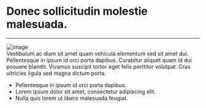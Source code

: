 # Donec sollicitudin molestie malesuada.
---
![image](https://yt3.ggpht.com/yti/APfAmoG00yKEQrJ56z4gVsIZ0IsoIdXlCyU06qyCR_hoiA=s88-c-k-c0x00ffffff-no-rj-mo) \
Vestibulum ac diam sit amet quam vehicula elementum sed sit amet dui. Pellentesque in ipsum id orci porta dapibus. Curabitur aliquet quam id dui posuere blandit. Vivamus suscipit tortor eget felis porttitor volutpat. Cras ultricies ligula sed magna dictum porta.

- Pellentesque in ipsum id orci porta dapibus.
- Lorem ipsum dolor sit amet, consectetur adipiscing elit.
- Nulla quis lorem ut libero malesuada feugiat.

